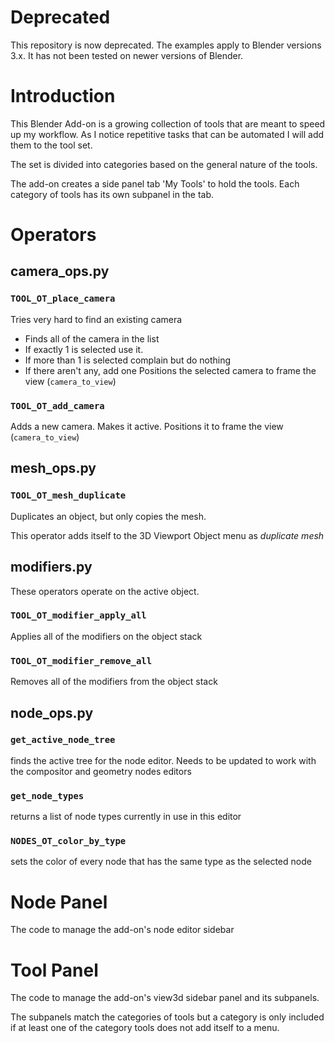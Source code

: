 # Deprecated
This repository is now deprecated. The examples apply to Blender versions 3.x. It has not been tested on newer versions of Blender.

# Introduction

This Blender Add-on is a growing collection of tools that are meant to speed
up my workflow.  As I notice repetitive tasks that can be automated I will
add them to the tool set.

The set is divided into categories based on the general nature of the tools.

The add-on creates a side panel tab 'My Tools' to hold the tools.  Each
category of tools has its own subpanel in the tab.

# Operators

## camera_ops.py

### `TOOL_OT_place_camera`
Tries very hard to find an existing camera
- Finds all of the camera in the list
- If exactly 1 is selected use it.
- If more than 1 is selected complain but do nothing
- If there aren't any, add one
Positions the selected camera to frame the view (`camera_to_view`)

### `TOOL_OT_add_camera`
Adds a new camera.
Makes it active.
Positions it to frame the view (`camera_to_view`)

## mesh_ops.py

### `TOOL_OT_mesh_duplicate`
Duplicates an object, but only copies the mesh.

This operator adds itself to the 3D Viewport Object menu as
*duplicate mesh*

## modifiers.py

These operators operate on the active object.
### `TOOL_OT_modifier_apply_all`
Applies all of the modifiers on the object stack

### `TOOL_OT_modifier_remove_all`
Removes all of the modifiers from the object stack

## node_ops.py

### `get_active_node_tree`

finds the active tree for the node editor.  Needs to be updated to work
with the compositor and geometry nodes editors

### `get_node_types`

returns a list of node types currently in use in this editor

### `NODES_OT_color_by_type`

sets the color of every node that has the same type as the selected node

# Node Panel

The code to manage the add-on's node editor sidebar

# Tool Panel

The code to manage the add-on's view3d sidebar panel and its subpanels.

The subpanels match the categories of tools but a category is only included if
at least one of the category tools does not add itself to a menu.
